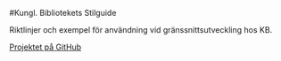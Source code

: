 #Kungl. Bibliotekets Stilguide 
 
Riktlinjer och exempel för användning vid gränssnittsutveckling hos KB.

[Projektet på GitHub](https://github.com/Kungbib/frontend-guide)

